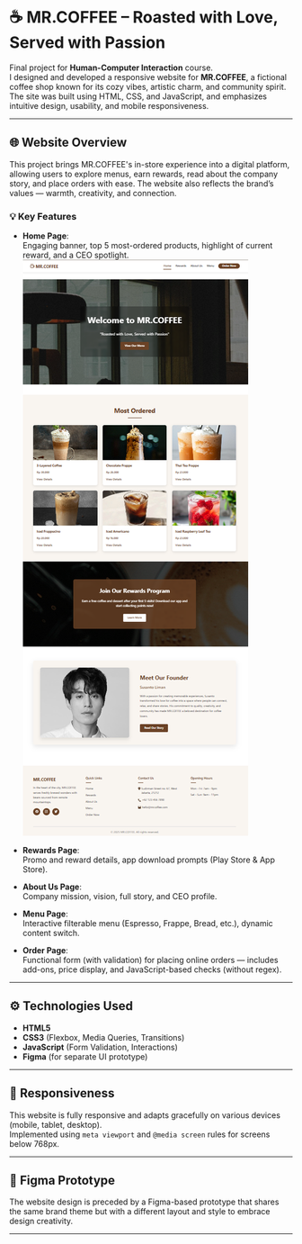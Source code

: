 # ☕ MR.COFFEE – Roasted with Love, Served with Passion

Final project for **Human-Computer Interaction** course.  
I designed and developed a responsive website for **MR.COFFEE**, a fictional coffee shop known for its cozy vibes, artistic charm, and community spirit. The site was built using HTML, CSS, and JavaScript, and emphasizes intuitive design, usability, and mobile responsiveness.

---

## 🌐 Website Overview

This project brings MR.COFFEE's in-store experience into a digital platform, allowing users to explore menus, earn rewards, read about the company story, and place orders with ease. The website also reflects the brand’s values — warmth, creativity, and connection.

### 💡 Key Features

- **Home Page**:  
  Engaging banner, top 5 most-ordered products, highlight of current reward, and a CEO spotlight.
  ![Home Page](HomePage.png)

- **Rewards Page**:  
  Promo and reward details, app download prompts (Play Store & App Store).

- **About Us Page**:  
  Company mission, vision, full story, and CEO profile.

- **Menu Page**:  
  Interactive filterable menu (Espresso, Frappe, Bread, etc.), dynamic content switch.

- **Order Page**:  
  Functional form (with validation) for placing online orders — includes add-ons, price display, and JavaScript-based checks (without regex).

---

## ⚙️ Technologies Used

- **HTML5**  
- **CSS3** (Flexbox, Media Queries, Transitions)  
- **JavaScript** (Form Validation, Interactions)  
- **Figma** (for separate UI prototype)

---

## 📱 Responsiveness

This website is fully responsive and adapts gracefully on various devices (mobile, tablet, desktop).  
Implemented using `meta viewport` and `@media screen` rules for screens below 768px.

---

## 🎨 Figma Prototype

The website design is preceded by a Figma-based prototype that shares the same brand theme but with a different layout and style to embrace design creativity.

---
